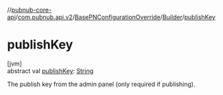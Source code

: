 //[pubnub-core-api](../../../../index.md)/[com.pubnub.api.v2](../../index.md)/[BasePNConfigurationOverride](../index.md)/[Builder](index.md)/[publishKey](publish-key.md)

# publishKey

[jvm]\
abstract val [publishKey](publish-key.md): [String](https://kotlinlang.org/api/latest/jvm/stdlib/kotlin/-string/index.html)

The publish key from the admin panel (only required if publishing).
